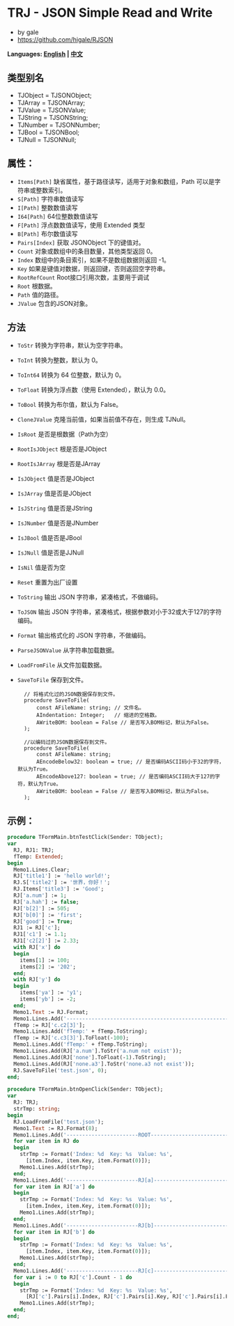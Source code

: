 ﻿# TRJ - JSON Simple Read and Write
- by gale
- https://github.com/higale/RJSON

**Languages: [English](README.md) | [中文](README_zh.md)**

## 类型别名
- TJObject = TJSONObject;
- TJArray = TJSONArray;
- TJValue = TJSONValue;
- TJString = TJSONString;
- TJNumber = TJSONNumber;
- TJBool = TJSONBool;
- TJNull = TJSONNull;

## 属性：
- `Items[Path]` 缺省属性，基于路径读写，适用于对象和数组，Path 可以是字符串或整数索引。
- `S[Path]` 字符串数值读写
- `I[Path]` 整数数值读写
- `I64[Path]` 64位整数数值读写
- `F[Path]` 浮点数数值读写，使用 Extended 类型
- `B[Path]` 布尔数值读写
- `Pairs[Index]` 获取 JSONObject 下的键值对。
- `Count` 对象或数组中的条目数量，其他类型返回 0。
- `Index` 数组中的条目索引，如果不是数组数据则返回 -1。
- `Key` 如果是键值对数据，则返回键，否则返回空字符串。
- `RootRefCount` Root接口引用次数，主要用于调试
- `Root` 根数据。
- `Path` 值的路径。
- `JValue` 包含的JSON对象。

## 方法
- `ToStr` 转换为字符串，默认为空字符串。
- `ToInt` 转换为整数，默认为 0。
- `ToInt64` 转换为 64 位整数，默认为 0。
- `ToFloat` 转换为浮点数（使用 Extended），默认为 0.0。
- `ToBool` 转换为布尔值，默认为 False。

- `CloneJValue` 克隆当前值，如果当前值不存在，则生成 TJNull。
- `IsRoot` 是否是根数据（Path为空）
- `RootIsJObject` 根是否是JObject
- `RootIsJArray` 根是否是JArray
- `IsJObject` 值是否是JObject
- `IsJArray` 值是否是JObject
- `IsJString` 值是否是JString
- `IsJNumber` 值是否是JNumber
- `IsJBool` 值是否是JBool
- `IsJNull` 值是否是JJNull
- `IsNil` 值是否为空
- `Reset` 重置为出厂设置

- `ToString` 输出 JSON 字符串，紧凑格式，不做编码。
- `ToJSON` 输出 JSON 字符串，紧凑格式，根据参数对小于32或大于127的字符编码。
- `Format` 输出格式化的 JSON 字符串，不做编码。
- `ParseJSONValue` 从字符串加载数据。
- `LoadFromFile` 从文件加载数据。
- `SaveToFile` 保存到文件。

        // 将格式化过的JSON数据保存到文件。
        procedure SaveToFile(
            const AFileName: string; // 文件名。
            AIndentation: Integer;   // 缩进的空格数。
            AWriteBOM: boolean = False // 是否写入BOM标记，默认为False。
        );

        //以编码过的JSON数据保存到文件。
        procedure SaveToFile(
            const AFileName: string;
            AEncodeBelow32: boolean = true; // 是否编码ASCII码小于32的字符，默认为True。
            AEncodeAbove127: boolean = true; // 是否编码ASCII码大于127的字符，默认为True。
            AWriteBOM: boolean = False // 是否写入BOM标记，默认为False。
        );


## 示例：
```pascal
procedure TFormMain.btnTestClick(Sender: TObject);
var
  RJ, RJ1: TRJ;
  fTemp: Extended;
begin
  Memo1.Lines.Clear;
  RJ['title1'] := 'hello world!';
  RJ.S['title2'] := '世界，你好！';
  RJ.Items['title3'] := 'Good';
  RJ['a.num'] := 1;
  RJ['a.hah'] := false;
  RJ['b[2]'] := 505;
  RJ['b[0]'] := 'first';
  RJ['good'] := True;
  RJ1 := RJ['c'];
  RJ1['c1'] := 1.1;
  RJ1['c2[2]'] := 2.33;
  with RJ['x'] do
  begin
    items[1] := 100;
    items[2] := '202';
  end;
  with RJ['y'] do
  begin
    items['ya'] := 'y1';
    items['yb'] := -2;
  end;
  Memo1.Text := RJ.Format;
  Memo1.Lines.Add('-----------------------------------------------------------');
  fTemp := RJ['c.c2[3]'];
  Memo1.Lines.Add('fTemp:' + fTemp.ToString);
  fTemp := RJ['c.c3[3]'].ToFloat(-100);
  Memo1.Lines.Add('fTemp:' + fTemp.ToString);
  Memo1.Lines.Add(RJ['a.num'].ToStr('a.num not exist'));
  Memo1.Lines.Add(RJ['none'].ToFloat(-1).ToString);
  Memo1.Lines.Add(RJ['none.a3'].ToStr('none.a3 not exist'));
  RJ.SaveToFile('test.json', 0);
end;

procedure TFormMain.btnOpenClick(Sender: TObject);
var
  RJ: TRJ;
  strTmp: string;
begin
  RJ.LoadFromFile('test.json');
  Memo1.Text := RJ.Format(8);
  Memo1.Lines.Add('-----------------------ROOT--------------------------');
  for var item in RJ do
  begin
    strTmp := Format('Index: %d  Key: %s  Value: %s',
      [item.Index, item.Key, item.Format(0)]);
    Memo1.Lines.Add(strTmp);
  end;
  Memo1.Lines.Add('-----------------------RJ[a]--------------------------');
  for var item in RJ['a'] do
  begin
    strTmp := Format('Index: %d  Key: %s  Value: %s',
      [item.Index, item.Key, item.Format(0)]);
    Memo1.Lines.Add(strTmp);
  end;
  Memo1.Lines.Add('-----------------------RJ[b]--------------------------');
  for var item in RJ['b'] do
  begin
    strTmp := Format('Index: %d  Key: %s  Value: %s',
      [item.Index, item.Key, item.Format(0)]);
    Memo1.Lines.Add(strTmp);
  end;
  Memo1.Lines.Add('-----------------------RJ[c]--------------------------');
  for var i := 0 to RJ['c'].Count - 1 do
  begin
    strTmp := Format('Index: %d  Key: %s  Value: %s',
      [RJ['c'].Pairs[i].Index, RJ['c'].Pairs[i].Key, RJ['c'].Pairs[i].Format(0)]);
    Memo1.Lines.Add(strTmp);
  end;
end;
```
